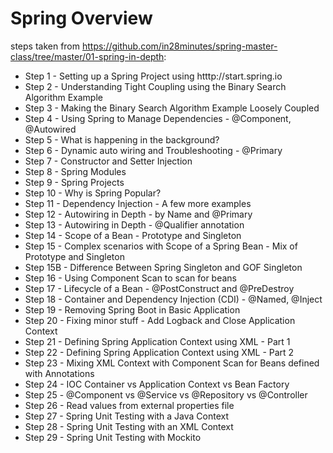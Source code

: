# Spring Overview

steps taken from https://github.com/in28minutes/spring-master-class/tree/master/01-spring-in-depth:

* Step 1 - Setting up a Spring Project using htttp://start.spring.io
* Step 2 - Understanding Tight Coupling using the Binary Search Algorithm Example
* Step 3 - Making the Binary Search Algorithm Example Loosely Coupled
* Step 4 - Using Spring to Manage Dependencies - @Component, @Autowired
* Step 5 - What is happening in the background?
* Step 6 - Dynamic auto wiring and Troubleshooting - @Primary
* Step 7 - Constructor and Setter Injection
* Step 8 - Spring Modules
* Step 9 - Spring Projects
* Step 10 - Why is Spring Popular?
* Step 11 - Dependency Injection - A few more examples
* Step 12 - Autowiring in Depth - by Name and @Primary
* Step 13 - Autowiring in Depth - @Qualifier annotation
* Step 14 - Scope of a Bean - Prototype and Singleton
* Step 15 - Complex scenarios with Scope of a Spring Bean - Mix of Prototype and Singleton
* Step 15B - Difference Between Spring Singleton and GOF Singleton
* Step 16 - Using Component Scan to scan for beans
* Step 17 - Lifecycle of a Bean - @PostConstruct and @PreDestroy
* Step 18 - Container and Dependency Injection (CDI) - @Named, @Inject
* Step 19 - Removing Spring Boot in Basic Application
* Step 20 - Fixing minor stuff - Add Logback and Close Application Context
* Step 21 - Defining Spring Application Context using XML - Part 1
* Step 22 - Defining Spring Application Context using XML - Part 2
* Step 23 - Mixing XML Context with Component Scan for Beans defined with Annotations
* Step 24 - IOC Container vs Application Context vs Bean Factory
* Step 25 - @Component vs @Service vs @Repository vs @Controller
* Step 26 - Read values from external properties file
* Step 27 - Spring Unit Testing with a Java Context
* Step 28 - Spring Unit Testing with an XML Context
* Step 29 - Spring Unit Testing with Mockito
